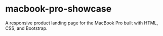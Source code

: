 # macbook-pro-showcase
A responsive product landing page for the MacBook Pro built with HTML, CSS, and Bootstrap.
